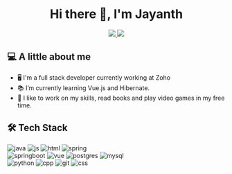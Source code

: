 <div align="center">
 
# Hi there 👋, I'm Jayanth

</div>

<p align="center">
 
  <a href="mailto:selvajayanth96@gmail.com">
    <img src="https://img.shields.io/badge/e‑mail-D14836.svg?style=for-the-badge&logo=GMail&logoColor=white"/>
  </a>

  <a href="https://www.linkedin.com/in/jayanth-s-9a7129171/">
    <img src="https://img.shields.io/badge/linkedin-0077B5.svg?style=for-the-badge&logo=linkedin&logoColor=white"/>
  </a>
 
</p>


## 💻 **A little about me**

- 🖥 I'm  a full stack developer currently working at Zoho
- 📚 I’m currently learning Vue.js and Hibernate.
- 💬 I like to work on my skills, read books and play video games in my free time.



## 🛠️ **Tech  Stack**

![java](https://img.icons8.com/?size=100&id=13679&format=png&color=000000)
![js](https://img.icons8.com/color/96/000000/javascript.png)
![html](https://img.icons8.com/color/96/000000/html-5--v1.png)
![spring](https://img.icons8.com/?size=100&id=90519&format=png&color=000000)
<br>
![springboot](https://img.icons8.com/?size=100&id=A3Ulk2RcONKs&format=png&color=000000)
![vue](https://img.icons8.com/?size=100&id=rY6agKizO9eb&format=png&color=000000)
![postgres](https://img.icons8.com/?size=100&id=38561&format=png&color=000000)
![mysql](https://img.icons8.com/color/96/000000/mysql-logo.png)
<br>
![python](https://img.icons8.com/color/96/000000/python.png)
![cpp](https://img.icons8.com/color/96/000000/c-plus-plus-logo.png)
![git](https://img.icons8.com/color/96/000000/git.png)
![css](https://img.icons8.com/color/96/000000/css3.png)
